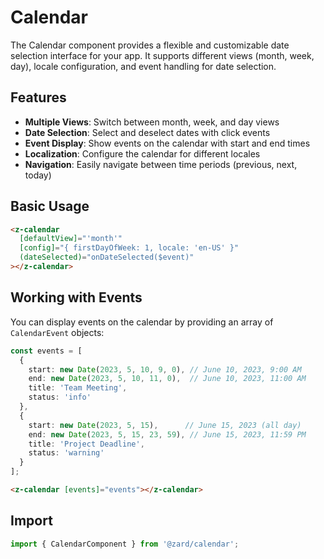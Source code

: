 # Calendar

The Calendar component provides a flexible and customizable date selection interface for your app. It supports different views (month, week, day), locale configuration, and event handling for date selection.

## Features

- **Multiple Views**: Switch between month, week, and day views
- **Date Selection**: Select and deselect dates with click events
- **Event Display**: Show events on the calendar with start and end times
- **Localization**: Configure the calendar for different locales
- **Navigation**: Easily navigate between time periods (previous, next, today)

## Basic Usage

```html
<z-calendar
  [defaultView]="'month'"
  [config]="{ firstDayOfWeek: 1, locale: 'en-US' }"
  (dateSelected)="onDateSelected($event)"
></z-calendar>
```

## Working with Events

You can display events on the calendar by providing an array of `CalendarEvent` objects:

```typescript
const events = [
  {
    start: new Date(2023, 5, 10, 9, 0), // June 10, 2023, 9:00 AM
    end: new Date(2023, 5, 10, 11, 0),  // June 10, 2023, 11:00 AM
    title: 'Team Meeting',
    status: 'info'
  },
  {
    start: new Date(2023, 5, 15),      // June 15, 2023 (all day)
    end: new Date(2023, 5, 15, 23, 59), // June 15, 2023, 11:59 PM
    title: 'Project Deadline',
    status: 'warning'
  }
];
```

```html
<z-calendar [events]="events"></z-calendar>
```

## Import

```ts
import { CalendarComponent } from '@zard/calendar';
```